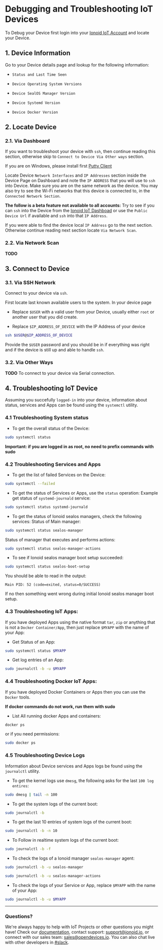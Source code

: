 # Debugging and Troubleshooting IoT Devices

To Debug your Device first login into your [Ionoid IoT Account](https://dashboard.ionoid.io/login)
and locate your Device.


## 1. Device Information

Go to your Device details page and lookup for the following information:

* `Status and Last Time Seen`

* `Device Operating System Versions`

* `Device SealOS Manager Version`

* `Device Systemd Version`

* `Device Docker Version`


## 2. Locate Device

### 2.1. Via Dashboard

If you want to troubleshoot your device with `ssh`, then continue
reading this section, otherwise skip to `Connect to Device Via Other ways` section.

If you are on Windows, please install first [Putty
Client](https://www.putty.org/)


Locate Device `Network Interfaces` and `IP Addresses` section
inside the Device Page on Dashboard and note the `IP ADDRESS` that you
will use to `ssh` into Device. Make sure you are on the same network as
the device. You may also try to see the Wi-Fi networks that this device
is connected to, in the `Connected Network Section`.

**The follow is a beta feature not available to all accounts:**
Try to see if you can `ssh` into the Device from the [Ionoid IoT
Dashboad](https://dashboard.ionoid.io/) or use the `Public Device Url` if
available and `ssh` into that `IP Address`.

If you were able to find the device local `IP Address` go to the next
section. Otherwise continue reading next section locate `Via Network Scan`.


### 2.2. Via Network Scan

**TODO**


## 3. Connect to Device


### 3.1. Via SSH Network

Connect to your device via `ssh`.

First locate last known available users to the system. In your device
page 

* Replace `$USER` with a valid user from your Device, usually either `root` or another user that you did create.

* Replace `$IP_ADDRESS_OF_DEVICE` with the IP Address of your device


```bash
ssh $USER@$IP_ADDRESS_OF_DEVICE
```

Provide the `$USER` password and you should be in if everything was
right and if the device is still up and able to handle `ssh`.


### 3.2. Via Other Ways


**TODO**
To connect to your device via Serial connection.



## 4. Troubleshooting IoT Device

Assuming you succefully `logged-in` into your device, information about status, services and Apps can be found using the `systemctl` utility.


### 4.1 Troubleshooting System status

* To get the overall status of the Device:

```bash
sudo systemctl status
```

**Important: if you are logged in as root, no need to prefix commands
with sudo**


### 4.2 Troubleshooting Services and Apps

* To get the list of failed Services on the Device:

```bash
sudo systemctl --failed
```

* To get the status of Services or Apps, use the `status` operation:
Example get status of `systemd-journald` service:

```bash
sudo systemctl status systemd-journald
```


* To get the status of Ionoid sealos managers, check the following services:
Status of Main manager:

```bash
sudo systemctl status sealos-manager
```

Status of manager that executes and performs actions:

```bash
sudo systemctl status sealos-manager-actions
```

* To see if Ionoid sealos manager boot setup succeeded:

```bash
sudo systemctl status sealos-boot-setup
```

You should be able to read in the output:
```
Main PID: 52 (code=exited, status=0/SUCCESS)
```

If no then something went wrong during initial Ionoid sealos manager
boot setup.


### 4.3 Troubleshooting IoT Apps:

If you have deployed Apps using the native format `tar`, `zip` or
anything that is not a `Docker Container/App`, then just replace `$MYAPP` with the name
of your App:

* Get Status of an App:

```bash
sudo systemctl status $MYAPP
```

* Get log entries of an App:

```bash
sudo journalctl -b -u $MYAPP
```


### 4.4 Troubleshooting Docker IoT Apps:

If you have deployed Docker Containers or Apps then you can use the `Docker` tools.


**If docker commands do not work, run them with sudo**


* List All running docker Apps and containers:

```bash
docker ps
```

or if you need permissions:

```bash
sudo docker ps
```


### 4.5 Troubleshooting Device Logs

Information about Device services and Apps logs be found using the `journalctl`
utility.

* To get the kernel logs use `dmesg`, the following asks for the last
`100 log entires`:

```bash
sudo dmesg | tail -n 100
```


* To get the system logs of the current boot:

```bash
sudo journalctl -b
```

* To get the last 10 entries of system logs of the current boot:

```bash
sudo journalctl -b -n 10
```

* To Follow in realtime system logs of the current boot:

```bash
sudo journalctl -b -f
```

* To check the logs of a Ionoid manager `sealos-manager` agent:

```bash
sudo journalctl -b -u sealos-manager
```

```bash
sudo journalctl -b -u sealos-manager-actions
```


* To check the logs of your Service or App, replace `$MYAPP` with the name
of your App:

```bash
sudo journalctl -b -u $MYAPP
```


---


### Questions?
We're always happy to help with IoT Projects or other questions you might have! Check our [documentation](https://docs.ionoid.io/#/), contact support: support@ionoid.io, or connect with our sales team: sales@opendevices.io. You can also chat live with other developers in  [#slack](https://ionoidcommunity.slack.com/join/shared_invite/enQtODAzODgwOTIyMDY4LWExNWVmMDJhMDE2YWYyMjE3N2FlOGNlZjM4NDlmYmM5MmNhYWY1ZTZmOWMwYTYxYTMxNTQzODYzYmRmODMzOWI).
